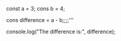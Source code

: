 const a = 3;
cons b = 4;

cons difference = a - b;;;;'''

console.log("The difference is:", difference);
